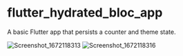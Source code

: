 # flutter_hydrated_bloc_app

A basic Flutter app that persists a counter and theme state.

![Screenshot_1672118313](https://user-images.githubusercontent.com/76113072/209615114-aaf09f35-42bd-4d82-9124-663a4b690548.png)
![Screenshot_1672118316](https://user-images.githubusercontent.com/76113072/209615118-fd8effa8-67f1-4dc9-8922-b567c7c86c7f.png)

